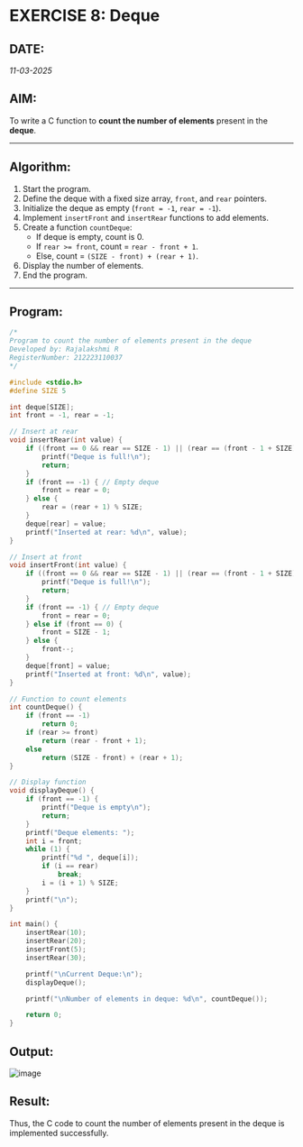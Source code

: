 #  EXERCISE 8: Deque

##  DATE:
*11-03-2025*

##  AIM:
To write a C function to **count the number of elements** present in the **deque**.

---

##  Algorithm:
1. Start the program.
2. Define the deque with a fixed size array, `front`, and `rear` pointers.
3. Initialize the deque as empty (`front = -1`, `rear = -1`).
4. Implement `insertFront` and `insertRear` functions to add elements.
5. Create a function `countDeque`:
   - If deque is empty, count is 0.
   - If `rear >= front`, count = `rear - front + 1`.
   - Else, count = `(SIZE - front) + (rear + 1)`.
6. Display the number of elements.
7. End the program.

---

## Program:
```c
/*
Program to count the number of elements present in the deque
Developed by: Rajalakshmi R
RegisterNumber: 212223110037
*/

#include <stdio.h>
#define SIZE 5

int deque[SIZE];
int front = -1, rear = -1;

// Insert at rear
void insertRear(int value) {
    if ((front == 0 && rear == SIZE - 1) || (rear == (front - 1 + SIZE) % SIZE)) {
        printf("Deque is full!\n");
        return;
    }
    if (front == -1) { // Empty deque
        front = rear = 0;
    } else {
        rear = (rear + 1) % SIZE;
    }
    deque[rear] = value;
    printf("Inserted at rear: %d\n", value);
}

// Insert at front
void insertFront(int value) {
    if ((front == 0 && rear == SIZE - 1) || (rear == (front - 1 + SIZE) % SIZE)) {
        printf("Deque is full!\n");
        return;
    }
    if (front == -1) { // Empty deque
        front = rear = 0;
    } else if (front == 0) {
        front = SIZE - 1;
    } else {
        front--;
    }
    deque[front] = value;
    printf("Inserted at front: %d\n", value);
}

// Function to count elements
int countDeque() {
    if (front == -1)
        return 0;
    if (rear >= front)
        return (rear - front + 1);
    else
        return (SIZE - front) + (rear + 1);
}

// Display function
void displayDeque() {
    if (front == -1) {
        printf("Deque is empty\n");
        return;
    }
    printf("Deque elements: ");
    int i = front;
    while (1) {
        printf("%d ", deque[i]);
        if (i == rear)
            break;
        i = (i + 1) % SIZE;
    }
    printf("\n");
}

int main() {
    insertRear(10);
    insertRear(20);
    insertFront(5);
    insertRear(30);

    printf("\nCurrent Deque:\n");
    displayDeque();

    printf("\nNumber of elements in deque: %d\n", countDeque());

    return 0;
}
```

## Output:

![image](https://github.com/user-attachments/assets/eb136ec8-fa83-4200-9fd8-ca21918bb87b)

## Result:
Thus, the C code to count the number of elements present in the deque is implemented successfully.
